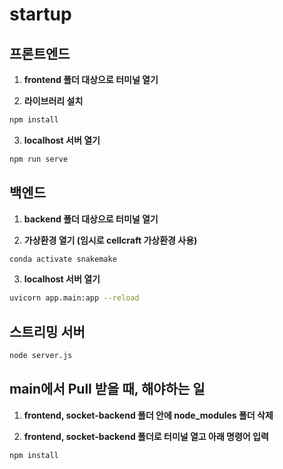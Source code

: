 # startup

## 프론트엔드

1. **frontend 폴더 대상으로 터미널 열기**

2. **라이브러리 설치**
```bash
npm install
```
3. **localhost 서버 열기**
```bash
npm run serve
```
## 백엔드

1. **backend 폴더 대상으로 터미널 열기**

2. **가상환경 열기 (임시로 cellcraft 가상환경 사용)**
```bash
conda activate snakemake
```
3. **localhost 서버 열기**
```bash
uvicorn app.main:app --reload
```
## 스트리밍 서버
```bash
node server.js
```

## main에서 Pull 받을 때, 해야하는 일
1. **frontend, socket-backend 폴더 안에 node_modules 폴더 삭제**

2. **frontend, socket-backend 폴더로 터미널 열고 아래 명령어 입력**
```bash
npm install
```